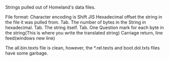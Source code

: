 Strings pulled out of Homeland's data files.

File format:
Character encoding is Shift JIS
Hexadecimal offset the string in the file it was pulled from.
Tab.
The number of bytes in the String in hexadecimal.
Tab.
The string itself.
Tab.
One Question mark for each byte in the string(This is where you write the translated string)
Carriage return, line feed(windows new line)

The all.bin.texts file is clean, however, the *.rel.texts and boot.dol.txts files have some garbage.
